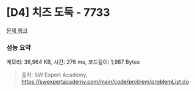 # [D4] 치즈 도둑 - 7733 

[문제 링크](https://swexpertacademy.com/main/code/problem/problemDetail.do?contestProbId=AWrDOdQqRCUDFARG) 

### 성능 요약

메모리: 36,964 KB, 시간: 276 ms, 코드길이: 1,987 Bytes



> 출처: SW Expert Academy, https://swexpertacademy.com/main/code/problem/problemList.do